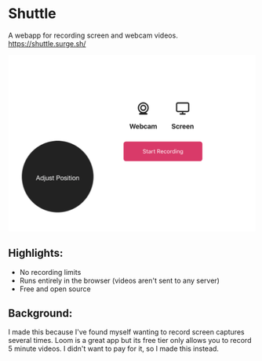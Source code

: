 # Shuttle

A webapp for recording screen and webcam videos.
https://shuttle.surge.sh/

![shuttle screenshot](https://raw.githubusercontent.com/BlueBlazin/shuttle/master/shuttle-screenshot.png)

## Highlights:

- No recording limits
- Runs entirely in the browser (videos aren't sent to any server)
- Free and open source

## Background:

I made this because I've found myself wanting to record screen captures several times. Loom is a great app but its free tier only allows you to record 5 minute videos. I didn't want to pay for it, so I made this instead.

